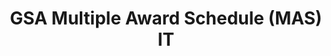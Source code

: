 ---
title: GSA Multiple Award Schedule (MAS) IT
year:
description: Resources related to MAS IT delivering best value on over 7.5 million innovative IT products and solutions.
external_url: www.gsa.gov/technology/technology-purchasing-programs/mas-information-technology
content_tags:
type: link
filters: best-in-class
---